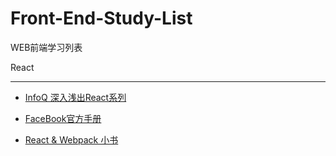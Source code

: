 # Front-End-Study-List 
 WEB前端学习列表

React

---

- [InfoQ 深入浅出React系列](http://www.infoq.com/cn/articles/react-art-of-simplity?utm_source=articles_about_React1&utm_medium=link&utm_campaign=React1)

- [FaceBook官方手册](https://facebook.github.io/react/tutorial/tutorial.html)

- [React & Webpack 小书](https://fakefish.github.io/react-webpack-cookbook/index.html)
